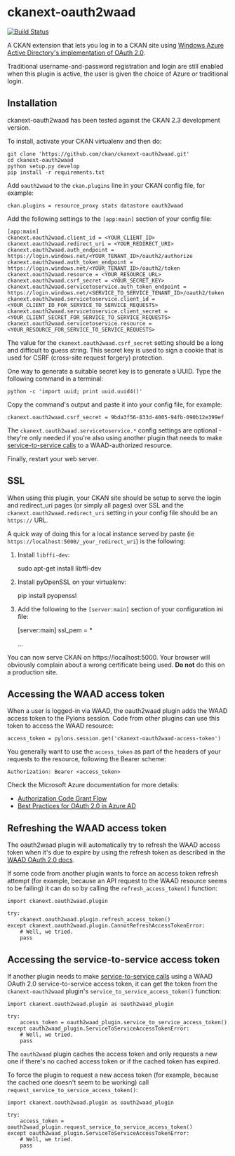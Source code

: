 ckanext-oauth2waad
==================

[![Build Status](https://travis-ci.org/ckan/ckanext-oauth2waad.svg?branch=master)](https://travis-ci.org/ckan/ckanext-oauth2waad)

A CKAN extension that lets you log in to a CKAN site using
[Windows Azure Active Directory's implementation of OAuth 2.0](http://msdn.microsoft.com/en-us/library/azure/dn645545.aspx).

Traditional username-and-password registration and login are still enabled when
this plugin is active, the user is given the choice of Azure or traditional
login.


Installation
------------

ckanext-oauth2waad has been tested against the CKAN 2.3 development version.

To install, activate your CKAN virtualenv and then do:

    git clone 'https://github.com/ckan/ckanext-oauth2waad.git'
    cd ckanext-oauth2waad
    python setup.py develop
    pip install -r requirements.txt

Add `oauth2waad` to the `ckan.plugins` line in your CKAN config file, for
example:

    ckan.plugins = resource_proxy stats datastore oauth2waad

Add the following settings to the `[app:main]` section of your config file:

    [app:main]
    ckanext.oauth2waad.client_id = <YOUR_CLIENT_ID>
    ckanext.oauth2waad.redirect_uri = <YOUR_REDIRECT_URI>
    ckanext.oauth2waad.auth_endpoint = https://login.windows.net/<YOUR_TENANT_ID>/oauth2/authorize
    ckanext.oauth2waad.auth_token_endpoint = https://login.windows.net/<YOUR_TENANT_ID>/oauth2/token
    ckanext.oauth2waad.resource = <YOUR_RESOURCE_URL>
    ckanext.oauth2waad.csrf_secret = <YOUR_SECRET_KEY>
    ckanext.oauth2waad.servicetoservice.auth_token_endpoint = https://login.windows.net/<SERVICE_TO_SERVICE_TENANT_ID>/oauth2/token
    ckanext.oauth2waad.servicetoservice.client_id = <YOUR_CLIENT_ID_FOR_SERVICE_TO_SERVICE_REQUESTS>
    ckanext.oauth2waad.servicetoservice.client_secret = <YOUR_CLIENT_SECRET_FOR_SERVICE_TO_SERVICE_REQUESTS>
    ckanext.oauth2waad.servicetoservice.resource = <YOUR_RESOURCE_FOR_SERVICE_TO_SERVICE_REQUESTS>

The value for the `ckanext.oauth2waad.csrf_secret` setting should be a long and
difficult to guess string. This secret key is used to sign a cookie that is
used for CSRF (cross-site request forgery) protection.

One way to generate a suitable secret key is to generate a UUID. Type the
following command in a terminal:

    python -c 'import uuid; print uuid.uuid4()'

Copy the command's output and paste it into your config file, for example:

    ckanext.oauth2waad.csrf_secret = 9bda3f56-833d-4005-94fb-090b12e399ef

The `ckanext.oauth2waad.servicetoservice.*` config settings are optional -
they're only needed if you're also using another plugin that needs to make
[service-to-service calls](http://msdn.microsoft.com/en-us/library/azure/dn645543.aspx)
to a WAAD-authorized resource.

Finally, restart your web server.


SSL
---

When using this plugin, your CKAN site should be setup to serve the login
and redirect_uri pages (or simply all pages) over SSL and the
`ckanext.oauth2waad.redirect_uri` setting in your config file should be an
`https://` URL.

A quick way of doing this for a local instance served by paste
(ie `https://localhost:5000/_your_redirect_uri`) is the following:

1. Install `libffi-dev`:

    sudo apt-get install libffi-dev

2. Install pyOpenSSL on your virtualenv:

    pip install pyopenssl

3. Add the following to the `[server:main]` section of your configuration ini file:

    [server:main]
    ssl_pem = *

    ...

You can now serve CKAN on https://localhost:5000. Your browser will obviously complain about
a wrong certificate being used. **Do not** do this on a production site.


Accessing the WAAD access token
-------------------------------

When a user is logged-in via WAAD, the oauth2waad plugin adds the WAAD access
token to the Pylons session. Code from other plugins can use this token to
access the WAAD resource:

    access_token = pylons.session.get('ckanext-oauth2waad-access-token')

You generally want to use the `access_token` as part of the headers of your
requests to the resource, following the Bearer scheme:

    Authorization: Bearer <access_token>

Check the Microsoft Azure documentation for more details:

 * [Authorization Code Grant Flow](http://msdn.microsoft.com/en-us/library/azure/dn645542.aspx)
 * [Best Practices for OAuth 2.0 in Azure AD](http://msdn.microsoft.com/en-us/library/azure/dn645536.aspx)


Refreshing the WAAD access token
--------------------------------

The oauth2waad plugin will automatically try to refresh the WAAD access token
when it's due to expire by using the refresh token as described in the
[WAAD OAuth 2.0 docs](http://msdn.microsoft.com/en-us/library/azure/dn645542.aspx).

If some code from another plugin wants to force an access token refresh attempt
(for example, because an API request to the WAAD resource seems to be failing)
it can do so by calling the `refresh_access_token()` function:

    import ckanext.oauth2waad.plugin

    try:
        ckanext.oauth2waad.plugin.refresh_access_token()
    except ckanext.oauth2waad.plugin.CannotRefreshAccessTokenError:
        # Well, we tried.
        pass


Accessing the service-to-service access token
---------------------------------------------

If another plugin needs to make [service-to-service calls](http://msdn.microsoft.com/en-us/library/azure/dn645543.aspx)
using a WAAD OAuth 2.0 service-to-service access token, it can get the token
from the `ckanext-oauth2waad` plugin's `service_to_service_access_token()`
function:

    import ckanext.oauth2waad.plugin as oauth2waad_plugin

    try:
        access_token = oauth2waad_plugin.service_to_service_access_token()
    except oauth2waad_plugin.ServiceToServiceAccessTokenError:
        # Well, we tried.
        pass

The `oauth2waad` plugin caches the access token and only requests a new one if
there's no cached access token or if the cached token has expired.

To force the plugin to request a new access token (for example, because the
cached one doesn't seem to be working) call
`request_service_to_service_access_token()`:

    import ckanext.oauth2waad.plugin as oauth2waad_plugin

    try:
        access_token = oauth2waad_plugin.request_service_to_service_access_token()
    except oauth2waad_plugin.ServiceToServiceAccessTokenError:
        # Well, we tried.
        pass
